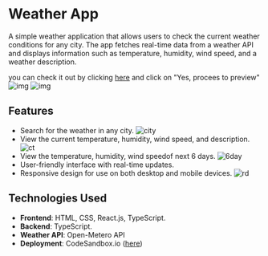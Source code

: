 # Weather App

A simple weather application that allows users to check the current weather conditions for any city. The app fetches real-time data from a weather API and displays information such as temperature, humidity, wind speed, and a weather description.

you can check it out by clicking [here](https://29lrh6-5173.csb.app/) and click on "Yes, procees to preview"
![img](https://i.ibb.co/19bWXBp/image.png)
![img](https://i.ibb.co/J26GvL6/image.png)

## Features

- Search for the weather in any city.
![city](https://i.ibb.co/3yTLGz1/image.png)
- View the current temperature, humidity, wind speed, and description.
![ct](https://i.ibb.co/P6602NN/image.png)
- View the temperature, humidity, wind speedof next 6 days.
![6day](https://i.ibb.co/stdSyG7/image.png)
- User-friendly interface with real-time updates.
- Responsive design for use on both desktop and mobile devices.
![rd](https://i.ibb.co/0CZmt54/image.png)

## Technologies Used

- **Frontend**: HTML, CSS, React.js, TypeScript.
- **Backend**: TypeScript.
- **Weather API**: Open-Metero API
- **Deployment**: CodeSandbox.io ([here](https://29lrh6-5173.csb.app/))

